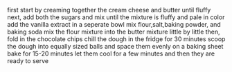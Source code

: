 first start by creaming together the cream cheese and butter until fluffy
next, add both the sugars and mix until the mixture is fluffy and pale in color
add the vanilla extract
in a seperate bowl mix flour,salt,baking powder, and baking soda
mix the flour mixture into the butter mixture little by little
then, fold in the chocolate chips
chill the dough in the fridge for 30 minutes
scoop the dough into equally sized balls and space them evenly on a baking sheet
bake for 15-20 minutes
let them cool for a few minutes and then they are ready to serve

